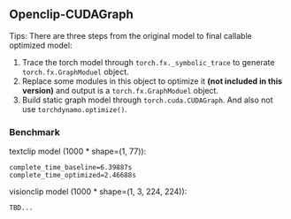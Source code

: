## Openclip-CUDAGraph
Tips: There are three steps from the original model to final callable optimized model:
1. Trace the torch model through `torch.fx._symbolic_trace` to generate `torch.fx.GraphModuel` object.
2. Replace some modules in this object to optimize it **(not included in this version)** and output is a `torch.fx.GraphModuel` object.
3. Build static graph model through `torch.cuda.CUDAGraph`.
And also not use `torchdynamo.optimize()`.

### Benchmark
textclip model (1000 * shape=(1, 77)):
```
complete_time_baseline=6.39887s
complete_time_optimized=2.46688s
```
visionclip model (1000 * shape=(1, 3, 224, 224)):
```
TBD...
```